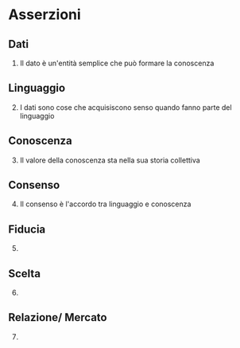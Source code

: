 # Asserzioni

## Dati

1. Il dato è un'entità semplice che può formare la conoscenza


## Linguaggio

2. I dati sono cose che acquisiscono senso quando fanno parte del linguaggio

## Conoscenza

3. Il valore della conoscenza sta nella sua storia collettiva

## Consenso

4. Il consenso è l'accordo tra linguaggio e conoscenza

## Fiducia

5.

## Scelta

6.

## Relazione/ Mercato

7.
